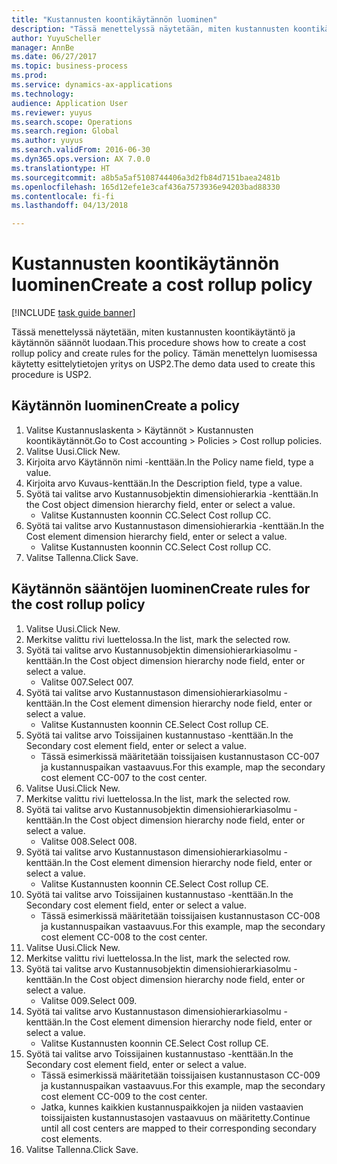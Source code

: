 ```yaml
--- 
title: "Kustannusten koontikäytännön luominen"
description: "Tässä menettelyssä näytetään, miten kustannusten koontikäytäntö ja käytännön säännöt luodaan."
author: YuyuScheller
manager: AnnBe
ms.date: 06/27/2017
ms.topic: business-process
ms.prod: 
ms.service: dynamics-ax-applications
ms.technology: 
audience: Application User
ms.reviewer: yuyus
ms.search.scope: Operations
ms.search.region: Global
ms.author: yuyus
ms.search.validFrom: 2016-06-30
ms.dyn365.ops.version: AX 7.0.0
ms.translationtype: HT
ms.sourcegitcommit: a8b5a5af5108744406a3d2fb84d7151baea2481b
ms.openlocfilehash: 165d12efe1e3caf436a7573936e94203bad88330
ms.contentlocale: fi-fi
ms.lasthandoff: 04/13/2018

---
```

# <a name="create-a-cost-rollup-policy"></a><span data-ttu-id="97aeb-103">Kustannusten koontikäytännön luominen</span><span class="sxs-lookup"><span data-stu-id="97aeb-103">Create a cost rollup policy</span></span>

[!INCLUDE [task guide banner](../../includes/task-guide-banner.md)]

<span data-ttu-id="97aeb-104">Tässä menettelyssä näytetään, miten kustannusten koontikäytäntö ja käytännön säännöt luodaan.</span><span class="sxs-lookup"><span data-stu-id="97aeb-104">This procedure shows how to create a cost rollup policy and create rules for the policy.</span></span> <span data-ttu-id="97aeb-105">Tämän menettelyn luomisessa käytetty esittelytietojen yritys on USP2.</span><span class="sxs-lookup"><span data-stu-id="97aeb-105">The demo data used to create this procedure is USP2.</span></span>


## <a name="create-a-policy"></a><span data-ttu-id="97aeb-106">Käytännön luominen</span><span class="sxs-lookup"><span data-stu-id="97aeb-106">Create a policy</span></span>
1. <span data-ttu-id="97aeb-107">Valitse Kustannuslaskenta > Käytännöt > Kustannusten koontikäytännöt.</span><span class="sxs-lookup"><span data-stu-id="97aeb-107">Go to Cost accounting > Policies > Cost rollup policies.</span></span>
2. <span data-ttu-id="97aeb-108">Valitse Uusi.</span><span class="sxs-lookup"><span data-stu-id="97aeb-108">Click New.</span></span>
3. <span data-ttu-id="97aeb-109">Kirjoita arvo Käytännön nimi -kenttään.</span><span class="sxs-lookup"><span data-stu-id="97aeb-109">In the Policy name field, type a value.</span></span>
4. <span data-ttu-id="97aeb-110">Kirjoita arvo Kuvaus-kenttään.</span><span class="sxs-lookup"><span data-stu-id="97aeb-110">In the Description field, type a value.</span></span>
5. <span data-ttu-id="97aeb-111">Syötä tai valitse arvo Kustannusobjektin dimensiohierarkia -kenttään.</span><span class="sxs-lookup"><span data-stu-id="97aeb-111">In the Cost object dimension hierarchy field, enter or select a value.</span></span>
    * <span data-ttu-id="97aeb-112">Valitse Kustannusten koonnin CC.</span><span class="sxs-lookup"><span data-stu-id="97aeb-112">Select Cost rollup CC.</span></span>  
6. <span data-ttu-id="97aeb-113">Syötä tai valitse arvo Kustannustason dimensiohierarkia -kenttään.</span><span class="sxs-lookup"><span data-stu-id="97aeb-113">In the Cost element dimension hierarchy field, enter or select a value.</span></span>
    * <span data-ttu-id="97aeb-114">Valitse Kustannusten koonnin CC.</span><span class="sxs-lookup"><span data-stu-id="97aeb-114">Select Cost rollup CC.</span></span>  
7. <span data-ttu-id="97aeb-115">Valitse Tallenna.</span><span class="sxs-lookup"><span data-stu-id="97aeb-115">Click Save.</span></span>

## <a name="create-rules-for-the-cost-rollup-policy"></a><span data-ttu-id="97aeb-116">Käytännön sääntöjen luominen</span><span class="sxs-lookup"><span data-stu-id="97aeb-116">Create rules for the cost rollup policy</span></span>
1. <span data-ttu-id="97aeb-117">Valitse Uusi.</span><span class="sxs-lookup"><span data-stu-id="97aeb-117">Click New.</span></span>
2. <span data-ttu-id="97aeb-118">Merkitse valittu rivi luettelossa.</span><span class="sxs-lookup"><span data-stu-id="97aeb-118">In the list, mark the selected row.</span></span>
3. <span data-ttu-id="97aeb-119">Syötä tai valitse arvo Kustannusobjektin dimensiohierarkiasolmu -kenttään.</span><span class="sxs-lookup"><span data-stu-id="97aeb-119">In the Cost object dimension hierarchy node field, enter or select a value.</span></span>
    * <span data-ttu-id="97aeb-120">Valitse 007.</span><span class="sxs-lookup"><span data-stu-id="97aeb-120">Select 007.</span></span>  
4. <span data-ttu-id="97aeb-121">Syötä tai valitse arvo Kustannustason dimensiohierarkiasolmu -kenttään.</span><span class="sxs-lookup"><span data-stu-id="97aeb-121">In the Cost element dimension hierarchy node field, enter or select a value.</span></span>
    * <span data-ttu-id="97aeb-122">Valitse Kustannusten koonnin CE.</span><span class="sxs-lookup"><span data-stu-id="97aeb-122">Select Cost rollup CE.</span></span>  
5. <span data-ttu-id="97aeb-123">Syötä tai valitse arvo Toissijainen kustannustaso -kenttään.</span><span class="sxs-lookup"><span data-stu-id="97aeb-123">In the Secondary cost element field, enter or select a value.</span></span>
    * <span data-ttu-id="97aeb-124">Tässä esimerkissä määritetään toissijaisen kustannustason CC-007 ja kustannuspaikan vastaavuus.</span><span class="sxs-lookup"><span data-stu-id="97aeb-124">For this example, map the secondary cost element CC-007 to the cost center.</span></span>  
6. <span data-ttu-id="97aeb-125">Valitse Uusi.</span><span class="sxs-lookup"><span data-stu-id="97aeb-125">Click New.</span></span>
7. <span data-ttu-id="97aeb-126">Merkitse valittu rivi luettelossa.</span><span class="sxs-lookup"><span data-stu-id="97aeb-126">In the list, mark the selected row.</span></span>
8. <span data-ttu-id="97aeb-127">Syötä tai valitse arvo Kustannusobjektin dimensiohierarkiasolmu -kenttään.</span><span class="sxs-lookup"><span data-stu-id="97aeb-127">In the Cost object dimension hierarchy node field, enter or select a value.</span></span>
    * <span data-ttu-id="97aeb-128">Valitse 008.</span><span class="sxs-lookup"><span data-stu-id="97aeb-128">Select 008.</span></span>  
9. <span data-ttu-id="97aeb-129">Syötä tai valitse arvo Kustannustason dimensiohierarkiasolmu -kenttään.</span><span class="sxs-lookup"><span data-stu-id="97aeb-129">In the Cost element dimension hierarchy node field, enter or select a value.</span></span>
    * <span data-ttu-id="97aeb-130">Valitse Kustannusten koonnin CE.</span><span class="sxs-lookup"><span data-stu-id="97aeb-130">Select Cost rollup CE.</span></span>  
10. <span data-ttu-id="97aeb-131">Syötä tai valitse arvo Toissijainen kustannustaso -kenttään.</span><span class="sxs-lookup"><span data-stu-id="97aeb-131">In the Secondary cost element field, enter or select a value.</span></span>
    * <span data-ttu-id="97aeb-132">Tässä esimerkissä määritetään toissijaisen kustannustason CC-008 ja kustannuspaikan vastaavuus.</span><span class="sxs-lookup"><span data-stu-id="97aeb-132">For this example, map the secondary cost element CC-008 to the cost center.</span></span>  
11. <span data-ttu-id="97aeb-133">Valitse Uusi.</span><span class="sxs-lookup"><span data-stu-id="97aeb-133">Click New.</span></span>
12. <span data-ttu-id="97aeb-134">Merkitse valittu rivi luettelossa.</span><span class="sxs-lookup"><span data-stu-id="97aeb-134">In the list, mark the selected row.</span></span>
13. <span data-ttu-id="97aeb-135">Syötä tai valitse arvo Kustannusobjektin dimensiohierarkiasolmu -kenttään.</span><span class="sxs-lookup"><span data-stu-id="97aeb-135">In the Cost object dimension hierarchy node field, enter or select a value.</span></span>
    * <span data-ttu-id="97aeb-136">Valitse 009.</span><span class="sxs-lookup"><span data-stu-id="97aeb-136">Select 009.</span></span>  
14. <span data-ttu-id="97aeb-137">Syötä tai valitse arvo Kustannustason dimensiohierarkiasolmu -kenttään.</span><span class="sxs-lookup"><span data-stu-id="97aeb-137">In the Cost element dimension hierarchy node field, enter or select a value.</span></span>
    * <span data-ttu-id="97aeb-138">Valitse Kustannusten koonnin CE.</span><span class="sxs-lookup"><span data-stu-id="97aeb-138">Select Cost rollup CE.</span></span>  
15. <span data-ttu-id="97aeb-139">Syötä tai valitse arvo Toissijainen kustannustaso -kenttään.</span><span class="sxs-lookup"><span data-stu-id="97aeb-139">In the Secondary cost element field, enter or select a value.</span></span>
    * <span data-ttu-id="97aeb-140">Tässä esimerkissä määritetään toissijaisen kustannustason CC-009 ja kustannuspaikan vastaavuus.</span><span class="sxs-lookup"><span data-stu-id="97aeb-140">For this example, map the secondary cost element CC-009 to the cost center.</span></span>  
    * <span data-ttu-id="97aeb-141">Jatka, kunnes kaikkien kustannuspaikkojen ja niiden vastaavien toissijaisten kustannustasojen vastaavuus on määritetty.</span><span class="sxs-lookup"><span data-stu-id="97aeb-141">Continue until all cost centers are mapped to their corresponding secondary cost elements.</span></span>  
16. <span data-ttu-id="97aeb-142">Valitse Tallenna.</span><span class="sxs-lookup"><span data-stu-id="97aeb-142">Click Save.</span></span>


